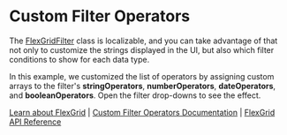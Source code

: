 Custom Filter Operators
=======================

The [FlexGridFilter](https://www.grapecity.com/wijmo/api/classes/wijmo_grid_filter.flexgridfilter.html) class is localizable, and you can take advantage of that 
not only to customize the strings displayed in the UI, but also which filter 
conditions to show for each data type.

In this example, we customized the list of operators by assigning custom arrays 
to the filter's **stringOperators**, **numberOperators**, **dateOperators**, 
and **booleanOperators**. Open the filter drop-downs to see the effect.

[Learn about FlexGrid](https://www.grapecity.com/wijmo/flexgrid-javascript-data-grid) | [Custom Filter Operators Documentation](https://www.grapecity.com/wijmo/docs/Topics/Grid/Filtering/Custom-Filter-Operators) | [FlexGrid API Reference](https://www.grapecity.com/wijmo/api/classes/wijmo_grid.flexgrid.html)